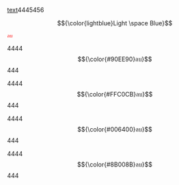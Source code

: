 <ins>text</ins>4445456

$${\color{lightblue}Light \space Blue}$$



<code style="color : red">ลบ</code>

4444 $${\color{#90EE90}ลบ}$$ 444

4444 $${\color{#FFC0CB}ลบ}$$ 444

4444 $${\color{#006400}ลบ}$$ 444

4444 $${\color{#8B008B}ลบ}$$ 444
